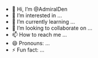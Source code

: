 - 👋 Hi, I’m @AdmiralDen
- 👀 I’m interested in ...
- 🌱 I’m currently learning ...
- 💞️ I’m looking to collaborate on ...
- 📫 How to reach me ...
- 😄 Pronouns: ...
- ⚡ Fun fact: ...

<!---
AdmiralDen/AdmiralDen is a ✨ special ✨ repository because its `README.md` (this file) appears on your GitHub profile.
You can click the Preview link to take a look at your changes.
--->

